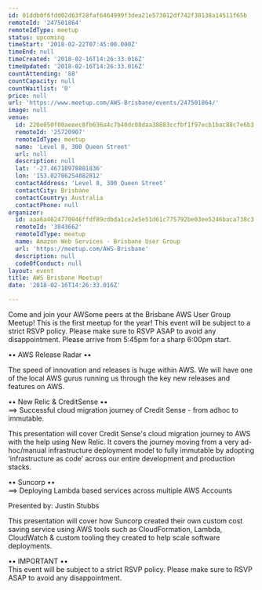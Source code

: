 ```yaml
---
id: 01ddb0f6fdd02d63f28faf6464999f3dea21e573012df742f30138a14511f65b
remoteId: '247501864'
remoteIdType: meetup
status: upcoming
timeStart: '2018-02-22T07:45:00.000Z'
timeEnd: null
timeCreated: '2018-02-16T14:26:33.016Z'
timeUpdated: '2018-02-16T14:26:33.016Z'
countAttending: '88'
countCapacity: null
countWaitlist: '0'
price: null
url: 'https://www.meetup.com/AWS-Brisbane/events/247501864/'
image: null
venue:
  id: 220e050f00aeeec8fb636a4c7b40dc08daa38883ccfbf1f97ecb1bac88c7e6b3
  remoteId: '25720907'
  remoteIdType: meetup
  name: 'Level 8, 300 Queen Street'
  url: null
  description: null
  lat: '-27.46718978881836'
  lon: '153.02786254882812'
  contactAddress: 'Level 8, 300 Queen Street'
  contactCity: Brisbane
  contactCountry: Australia
  contactPhone: null
organizer:
  id: aaa6a4624770046ffdf89cdbda1ce2e5e51d61c775792be03ee5246baca738c3
  remoteId: '3843662'
  remoteIdType: meetup
  name: Amazon Web Services - Brisbane User Group
  url: 'https://meetup.com/AWS-Brisbane'
  description: null
  codeOfConduct: null
layout: event
title: AWS Brisbane Meetup!
date: '2018-02-16T14:26:33.016Z'

---
```

<p>Come and join your AWSome peers at the Brisbane AWS User Group Meetup! This is the first meetup for the year! This event will be subject to a strict RSVP policy. Please make sure to RSVP ASAP to avoid any disappointment. Please arrive from 5:45pm for a sharp 6:00pm start.</p> <p>•• AWS Release Radar ••</p> <p>The speed of innovation and releases is huge within AWS. We will have one of the local AWS gurus running us through the key new releases and features on AWS.</p> <p>•• New Relic &amp; CreditSense ••<br/>==&gt; Successful cloud migration journey of Credit Sense - from adhoc to immutable.</p> <p>This presentation will cover Credit Sense's cloud migration journey to AWS with the help using New Relic. It covers the journey moving from a very ad-hoc/manual infrastructure deployment model to fully immutable by adopting ‘infrastructure as code’ across our entire development and production stacks.</p> <p>•• Suncorp ••<br/>==&gt; Deploying Lambda based services across multiple AWS Accounts</p> <p>Presented by: Justin Stubbs</p> <p>This presentation will cover how Suncorp created their own custom cost saving service using AWS tools such as CloudFormation, Lambda, CloudWatch &amp; custom tooling they created to help scale software deployments.</p> <p>•• IMPORTANT ••<br/>This event will be subject to a strict RSVP policy. Please make sure to RSVP ASAP to avoid any disappointment.</p>
